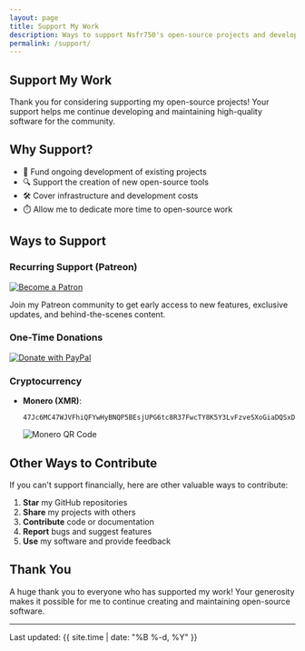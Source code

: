 ```yaml
---
layout: page
title: Support My Work
description: Ways to support Nsfr750's open-source projects and development efforts
permalink: /support/
---
```


## Support My Work

Thank you for considering supporting my open-source projects! Your support helps me continue developing and maintaining high-quality software for the community.

## Why Support?

- 🚀 Fund ongoing development of existing projects
- 🔍 Support the creation of new open-source tools
- 🛠️ Cover infrastructure and development costs
- ⏱️ Allow me to dedicate more time to open-source work

## Ways to Support

### Recurring Support (Patreon)

[![Become a Patron](https://img.shields.io/badge/Support_on_Patreon-F96854?style=for-the-badge&logo=patreon&logoColor=white)](https://www.patreon.com/Nsfr750)

Join my Patreon community to get early access to new features, exclusive updates, and behind-the-scenes content.

### One-Time Donations

[![Donate with PayPal](https://img.shields.io/badge/Donate_with_PayPal-00457C?style=for-the-badge&logo=paypal&logoColor=white)](https://paypal.me/3dmega)

### Cryptocurrency

- **Monero (XMR)**:

  ```text
  47Jc6MC47WJVFhiQFYwHyBNQP5BEsjUPG6tc8R37FwcTY8K5Y3LvFzveSXoGiaDQSxDrnCUBJ5WBj6Fgmsfix8VPD4w3gXF
  ```

  ![Monero QR Code](https://api.qrserver.com/v1/create-qr-code/?size=200x200&data=monero:47Jc6MC47WJVFhiQFYwHyBNQP5BEsjUPG6tc8R37FwcTY8K5Y3LvFzveSXoGiaDQSxDrnCUBJ5WBj6Fgmsfix8VPD4w3gXF)

## Other Ways to Contribute

If you can't support financially, here are other valuable ways to contribute:

1. **Star** my GitHub repositories
2. **Share** my projects with others
3. **Contribute** code or documentation
4. **Report** bugs and suggest features
5. **Use** my software and provide feedback

## Thank You

A huge thank you to everyone who has supported my work! Your generosity makes it possible for me to continue creating and maintaining open-source software.

---

Last updated: {{ site.time | date: "%B %-d, %Y" }}